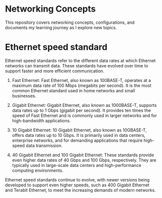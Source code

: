 # Networking Concepts
This repository covers networking concepts, configurations, and documents my learning journey as I explore new topics.



# Ethernet speed standard
Ethernet speed standards refer to the different data rates at which Ethernet networks can transmit data. These standards have evolved over time to support faster and more efficient communication.

1. Fast Ethernet: Fast Ethernet, also known as 100BASE-T, operates at a maximum data rate of 100 Mbps (megabits per second). It is the most common Ethernet standard used in home networks and small businesses.

2. Gigabit Ethernet: Gigabit Ethernet, also known as 1000BASE-T, supports data rates up to 1 Gbps (gigabit per second). It provides ten times the speed of Fast Ethernet and is commonly used in larger networks and for high-bandwidth applications.

3. 10 Gigabit Ethernet: 10 Gigabit Ethernet, also known as 10GBASE-T, offers data rates up to 10 Gbps. It is primarily used in data centers, enterprise networks, and for demanding applications that require high-speed data transmission.

4. 40 Gigabit Ethernet and 100 Gigabit Ethernet: These standards provide even higher data rates of 40 Gbps and 100 Gbps, respectively. They are typically used in large-scale data centers and high-performance computing environments.


Ethernet speed standards continue to evolve, with newer versions being developed to support even higher speeds, such as 400 Gigabit Ethernet and Terabit Ethernet, to meet the increasing demands of modern networks.
